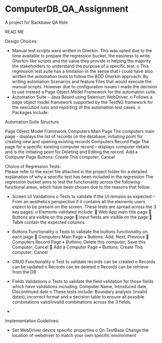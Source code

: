 # ComputerDB_QA_Assignment
A project for Backbase QA Role 


READ ME 

Design Choices:
-	Manual test scripts were written in Gherkin. This was opted due to the time available to prepare the regression bucket, the easiness to write Gherkin-like scripts and the value they provide in helping the majority the stakeholders to understand the purpose of a specific test. 
o	This regression test suite has  a limitation in the sense that I could have also written the automation tests to follow the BDD Gherkin approach. By writing automation Scenarios and feature Files that would execute the manual scripts. However due to configuration issues I made the decision to use instead a Page Object Model Framework for the automation suite. 
-	Automation Suite – Java Based using Selenium WebDriver.
o	Follows a page object model framework supported by the TestNG framework for the execution runs and reporting of the automation test cases. 
o	Packages include:

Automation Suite Structure

Page Object Model Framework
Computers Main Page
The computers main page - displays the list of records on the database, initiating point for creating new and opening existing records 
Computers Record Page 
The page for a specific existing computer record – displays computer details and is the initiating point for Deleting and Editing the record.
Add a Computer Page
Buttons: Create This computer; Cancel


Choice of Regression Tests:  
Please refer to the excel file attached in the project folder for a detailed explanation of why a specific test has been included in the regression 
The regression bucket aims to test the functionality across the following functional areas, which have been chosen due to the reasons that follow.
-	Screen UI Validations 
o	Tests to validate if the UI remains as expected – From an aesthetics perspective if it contains all the elements users expect to be present on the screen. These tests are spread across the 3 key pages: 
o	Elements validated include:
	Web App main title page
	Buttons are visible on the page
	Input fields are visible on the page
	Table contain the expected columns
-	Buttons Functionality 
o	Tests to validate the buttons functionality on each page 
	Computers Main Page
•	Buttons: Add, Next, Previous 
	Computers Record Page 
•	Buttons: Delete this computer; Save this Computer; Cancel
	Add a Computer Page
•	Buttons: Create This computer; Cancel

-	CRUD Functionality
o	Test to validate records can be created 
o	Records can be updated 
o	Records can be deleted
o	Records can be retrieve from the DB 

-	Fields Validations 
o	Tests to validate the field validation for those fields which have validations including: Computer Name, Introduced date, Discontinued date
o	These tests include: Boundary analysis (invalid dates), incorrect format and a decision table to ensure all possible combinations valid/invalid combinations across the 3 fields.  
-	


Implementation Guidelines:
-	Set WebDriver device specific properties 
o	On TestBase Change the location of webdriver to match your own specific environment 

